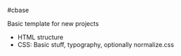 #cbase

Basic template for new projects

- HTML structure
- CSS: Basic stuff, typography, optionally normalize.css
